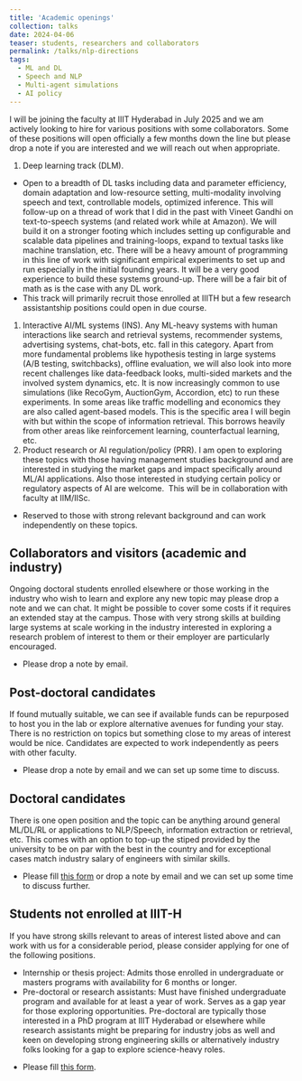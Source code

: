 ```yaml
---
title: 'Academic openings'
collection: talks
date: 2024-04-06
teaser: students, researchers and collaborators
permalink: /talks/nlp-directions
tags:
  - ML and DL
  - Speech and NLP
  - Multi-agent simulations
  - AI policy
---
```


I will be joining the faculty at IIIT Hyderabad in July 2025 and we am actively looking to hire for various positions with some collaborators.
Some of these positions will open officially a few months down the line but please drop a note if you are interested and we will reach out when appropriate.

1. Deep learning track (DLM). 
  * Open to a breadth of DL tasks including data and parameter efficiency, domain adaptation and low-resource setting, multi-modality involving speech and text, controllable models, optimized inference.
This will follow-up on a thread of work that I did in the past with Vineet Gandhi on text-to-speech systems (and related work while at Amazon). We will build it on a stronger footing which includes setting up configurable and scalable data pipelines and training-loops, expand to textual tasks like machine translation, etc.
There will be a heavy amount of programming in this line of work with significant empirical experiments to set up and run especially in the initial founding years. It will be a very good experience to build these systems ground-up. There will be a fair bit of math as is the case with any DL work.
  * This track will primarily recruit those enrolled at IIITH but a few research assistantship positions could open in due course.
1. Interactive AI/ML systems (INS). 
Any ML-heavy systems with human interactions like search and retrieval systems, recommender systems, advertising systems, chat-bots, etc. fall in this category. Apart from more fundamental problems like hypothesis testing in large systems (A/B testing, switchbacks), offline evaluation, we will also look into more recent challenges like data-feedback looks, multi-sided markets and the involved system dynamics, etc. It is now increasingly common to use simulations (like RecoGym, AuctionGym, Accordion, etc) to run these experiments. In some areas like traffic modelling and economics they are also called agent-based models. This is the specific area I will begin with but within the scope of information retrieval. This borrows heavily from other areas like reinforcement learning, counterfactual learning, etc.
1. Product research or AI regulation/policy (PRR). 
I am open to exploring these topics with those having management studies background and are interested in studying the market gaps and impact specifically around ML/AI applications. Also those interested in studying certain policy or regulatory aspects of AI are welcome.  This will be in collaboration with faculty at IIM/IISc. 
  * Reserved to those with strong relevant background and can work independently on these topics.

## Collaborators and visitors (academic and industry)
Ongoing doctoral students enrolled elsewhere or those working in the industry who wish to learn and explore any new topic may please drop a note and we can chat. It might be possible to cover some costs if it requires an extended stay at the campus. Those with very strong skills at building large systems at scale working in the industry interested in exploring a research problem of interest to them or their employer are particularly encouraged.
  * Please drop a note by email.

## Post-doctoral candidates
If found mutually suitable, we can see if available funds can be repurposed to host you in the lab or explore alternative avenues for funding your stay. There is no restriction on topics but something close to my areas of interest would be nice. Candidates are expected to work independently as peers with other faculty.
  * Please drop a note by email and we can set up some time to discuss. 

## Doctoral candidates
There is one open position and the topic can be anything around general ML/DL/RL or applications to NLP/Speech, information extraction or retrieval, etc. This comes with an option to top-up the stiped provided by the university to be on par with the best in the country and for exceptional cases match industry salary of engineers with similar skills.
  * Please fill [this form](shorturl.at/BCYl3) or drop a note by email and we can set up some time to discuss further.


## Students not enrolled at IIIT-H
If you have strong skills relevant to areas of interest listed above and can work with us for a considerable period, please consider applying for one of the following positions.
  + Internship or thesis project: Admits those enrolled in undergraduate or masters programs with availability for 6 months or longer.
  + Pre-doctoral or research assistants: Must have finished undergraduate program and available for at least a year of work. Serves as a gap year for those exploring opportunities. Pre-doctoral are typically those interested in a PhD program at IIIT Hyderabad or elsewhere while research assistants might be preparing for industry jobs as well and keen on developing strong engineering skills or alternatively industry folks looking for a gap to explore science-heavy roles.
  * Please fill [this form](shorturl.at/BCYl3).
